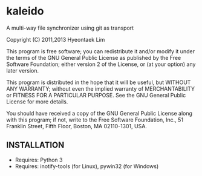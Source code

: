 kaleido
=======

A multi-way file synchronizer using git as transport

Copyright (C) 2011,2013 Hyeontaek Lim

This program is free software; you can redistribute it and/or
modify it under the terms of the GNU General Public License
as published by the Free Software Foundation; either version 2
of the License, or (at your option) any later version.

This program is distributed in the hope that it will be useful,
but WITHOUT ANY WARRANTY; without even the implied warranty of
MERCHANTABILITY or FITNESS FOR A PARTICULAR PURPOSE.  See the
GNU General Public License for more details.

You should have received a copy of the GNU General Public License
along with this program; if not, write to the Free Software
Foundation, Inc., 51 Franklin Street, Fifth Floor, Boston, MA  02110-1301, USA.


INSTALLATION
------------
* Requires: Python 3
* Requires: inotify-tools (for Linux), pywin32 (for Windows)

